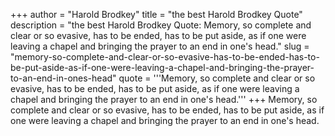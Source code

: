 +++
author = "Harold Brodkey"
title = "the best Harold Brodkey Quote"
description = "the best Harold Brodkey Quote: Memory, so complete and clear or so evasive, has to be ended, has to be put aside, as if one were leaving a chapel and bringing the prayer to an end in one's head."
slug = "memory-so-complete-and-clear-or-so-evasive-has-to-be-ended-has-to-be-put-aside-as-if-one-were-leaving-a-chapel-and-bringing-the-prayer-to-an-end-in-ones-head"
quote = '''Memory, so complete and clear or so evasive, has to be ended, has to be put aside, as if one were leaving a chapel and bringing the prayer to an end in one's head.'''
+++
Memory, so complete and clear or so evasive, has to be ended, has to be put aside, as if one were leaving a chapel and bringing the prayer to an end in one's head.
